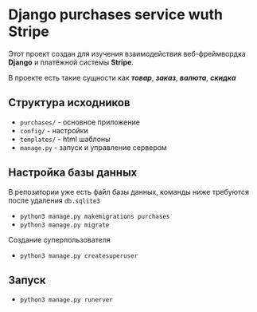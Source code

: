 # Django purchases service wuth Stripe



Этот проект создан для изучения взаимодействия веб-фреймвордка __Django__
и платёжной системы __Stripe__. 

В проекте есть такие сущности как ***товар***,
***заказ***, ***валюта***, ***скидка***




## Структура исходников

- ```purchases/``` - основное приложение
- ```config/``` - настройки
- ```templates/``` - html шаблоны
- ```manage.py``` - запуск и управление сервером

## Настройка базы данных

В репозитории уже есть файл базы данных, команды ниже требуются после удаления ```db.sqlite3```

- ```python3 manage.py makemigrations purchases```
- ```python3 manage.py migrate```

Создание суперпользователя
- ```python3 manage.py createsuperuser```

## Запуск

- ```python3 manage.py runerver```